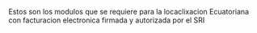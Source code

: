 Estos son los modulos que se requiere para la locaclixacion Ecuatoriana con facturacion electronica
firmada y autorizada por el SRI
